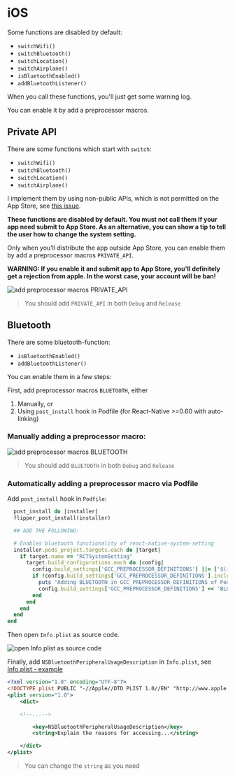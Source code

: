 # iOS

Some functions are disabled by default:

* `switchWifi()`
* `switchBluetooth()`
* `switchLocation()`
* `switchAirplane()`
* `isBluetoothEnabled()`
* `addBluetoothListener()`

When you call these functions, you'll just get some warning log.

You can enable it by add a preprocessor macros.

## Private API

There are some functions which start with `switch`:

* `switchWifi()`
* `switchBluetooth()`
* `switchLocation()`
* `switchAirplane()`

I implement them by using non-public APIs, which is not permitted on the App Store,
see [this issue](https://github.com/c19354837/react-native-system-setting/issues/28).

**These functions are disabled by default. You must not call them If your app need submit to App Store. As an
alternative, you can show a tip to tell the user how to change the system setting.**

Only when you'll distribute the app outside App Store, you can enable them by add a preprocessor macros `PRIVATE_API`.

**WARNING: If you enable it and submit app to App Store, you'll definitely get a rejection from apple. In the worst
case, your account will be ban!**

![add preprocessor macros `PRIVATE_API `](./screenshot/ios_private_api.png)

> You should add `PRIVATE_API` in both `Debug` and `Release`

## Bluetooth

There are some bluetooth-function:

* `isBluetoothEnabled()`
* `addBluetoothListener()`

You can enable them in a few steps:

First, add preprocessor macros `BLUETOOTH`, either

1) Manually, or
2) Using `post_install` hook in Podfile (for React-Native >=0.60 with auto-linking)

### Manually adding a preprocessor macro:

![add preprocessor macros `BLUETOOTH`](./screenshot/ios_bluetooth.png)

> You should add `BLUETOOTH` in both `Debug` and `Release`

### Automatically adding a preprocessor macro via Podfile

Add `post_install` hook in `Podfile`:

```ruby
  post_install do |installer|
  flipper_post_install(installer)

  ## ADD THE FOLLOWING:

  # Enables bluetooth functionality of react-native-system-setting
  installer.pods_project.targets.each do |target|
    if target.name == "RCTSystemSetting"
      target.build_configurations.each do |config|
        config.build_settings['GCC_PREPROCESSOR_DEFINITIONS'] ||= ['$(inherited)']
        if !config.build_settings['GCC_PREPROCESSOR_DEFINITIONS'].include? 'BLUETOOTH'
          puts 'Adding BLUETOOTH in GCC_PREPROCESSOR_DEFINITIONS of Pod RCTSystemSetting...'
          config.build_settings['GCC_PREPROCESSOR_DEFINITIONS'] << 'BLUETOOTH'
        end
      end
    end
  end
end
```

Then open `Info.plist` as source code.

![open Info.plist as source code](./screenshot/ios_bluetooth_plist.png)

Finally, add `NSBluetoothPeripheralUsageDescription` in `Info.plist`,
see [Info.plist - example](https://github.com/c19354837/react-native-system-setting/blob/master/examples/SystemSettingExample/ios/SystemSettingExample/Info.plist#L55-L56)

```xml
<?xml version="1.0" encoding="UTF-8"?>
<!DOCTYPE plist PUBLIC "-//Apple//DTD PLIST 1.0//EN" "http://www.apple.com/DTDs/PropertyList-1.0.dtd">
<plist version="1.0">
    <dict>

    <!--...-->

        <key>NSBluetoothPeripheralUsageDescription</key>
        <string>Explain the reasons for accessing...</string>

    </dict>
</plist>
```

> You can change the `string` as you need

